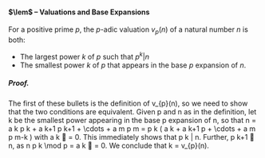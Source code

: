 #### $\lem$ – Valuations and Base Expansions
For a positive prime $p$, the $p$-adic valuation $v_{p}(n)$ of a natural number $n$ is both:
- The largest power $k$ of $p$ such that $p^{k} | n$
- The smallest power $k$ of $p$ that appears in the base $p$ expansion of $n$.

##### *Proof.*
The first of these bullets is the definition of v_{p}(n), so we need to show that 
the two conditions are equivalent. Given p and n as in the definition, let k be the 
smallest power appearing in the base p expansion of n, so that 
n = a k p k + a k+1 p k+1 + \cdots + a m p m = p k ( 
a k + a k+1 p + \cdots + a m p m-k ) 
with a k  = 0. This immediately shows that p k | n. Further, p k+1  n, as n 
p k \mod p = 
a k  = 0. We conclude that k = v_{p}(n).